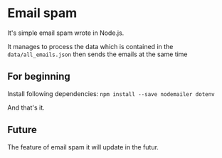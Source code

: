 # Email spam

It's simple email spam wrote in Node.js.

It manages to process the data which is contained in the `data/all_emails.json` then sends the emails at the same time

## For beginning

Install following dependencies:
`npm install --save nodemailer dotenv`

And that's it. 

## Future
The feature of email spam it will update in the futur.
